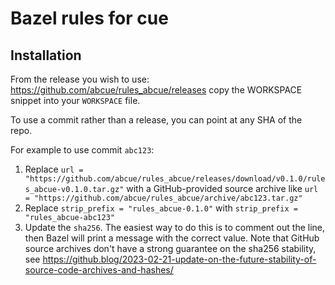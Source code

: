 # Bazel rules for cue

## Installation

From the release you wish to use:
<https://github.com/abcue/rules_abcue/releases>
copy the WORKSPACE snippet into your `WORKSPACE` file.

To use a commit rather than a release, you can point at any SHA of the repo.

For example to use commit `abc123`:

1. Replace `url = "https://github.com/abcue/rules_abcue/releases/download/v0.1.0/rules_abcue-v0.1.0.tar.gz"` with a GitHub-provided source archive like `url = "https://github.com/abcue/rules_abcue/archive/abc123.tar.gz"`
1. Replace `strip_prefix = "rules_abcue-0.1.0"` with `strip_prefix = "rules_abcue-abc123"`
1. Update the `sha256`. The easiest way to do this is to comment out the line, then Bazel will
   print a message with the correct value. Note that GitHub source archives don't have a strong
   guarantee on the sha256 stability, see
   <https://github.blog/2023-02-21-update-on-the-future-stability-of-source-code-archives-and-hashes/>
